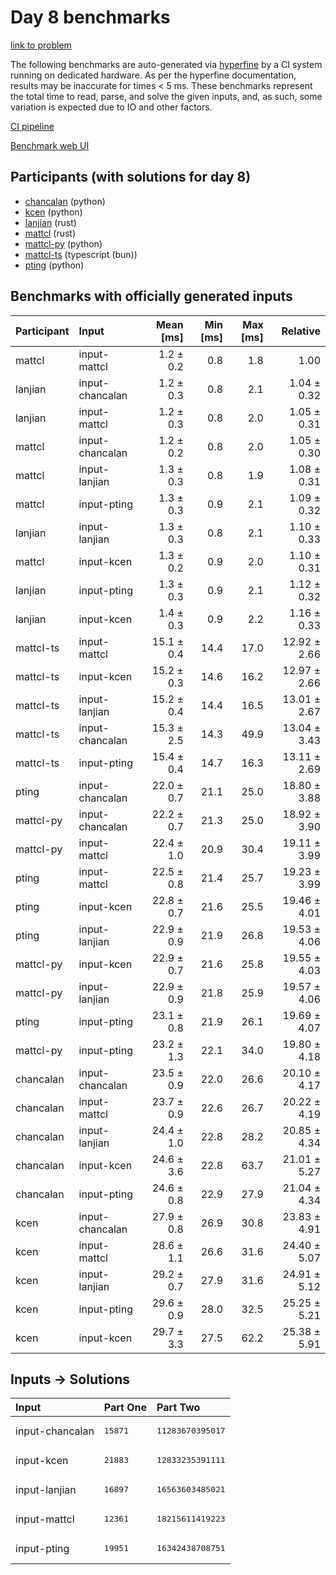 # Day 8 benchmarks

[link to problem](https://adventofcode.com/2023/day/8)

The following benchmarks are auto-generated via
[hyperfine](https://github.com/sharkdp/hyperfine) by a CI system running on
dedicated hardware. As per the hyperfine documentation, results may be
inaccurate for times < 5 ms. These benchmarks represent the total time to read,
parse, and solve the given inputs, and, as such, some variation is expected due
to IO and other factors.

[CI pipeline](http://ci.papercode.net:8080/teams/main/pipelines/aoc2023)

[Benchmark web UI](https://aoc.ancalagon.black)


## Participants (with solutions for day 8)

- [chancalan](https://github.com/chancalan/aoc2023) (python)
- [kcen](https://github.com/kcen/aoc2023) (python)
- [lanjian](https://github.com/lanjian/aoc-2023) (rust)
- [mattcl](https://github.com/mattcl/aoc2023) (rust)
- [mattcl-py](https://github.com/mattcl/aoc2023-py) (python)
- [mattcl-ts](https://github.com/mattcl/aoc2023-js) (typescript (bun))
- [pting](https://github.com/pting/aoc2023) (python)


## Benchmarks with officially generated inputs

| Participant | Input | Mean [ms] | Min [ms] | Max [ms] | Relative |
|:---|:---|---:|---:|---:|---:|
| mattcl | input-mattcl | 1.2 ± 0.2 | 0.8 | 1.8 | 1.00 |
| lanjian | input-chancalan | 1.2 ± 0.3 | 0.8 | 2.1 | 1.04 ± 0.32 |
| lanjian | input-mattcl | 1.2 ± 0.3 | 0.8 | 2.0 | 1.05 ± 0.31 |
| mattcl | input-chancalan | 1.2 ± 0.2 | 0.8 | 2.0 | 1.05 ± 0.30 |
| mattcl | input-lanjian | 1.3 ± 0.3 | 0.8 | 1.9 | 1.08 ± 0.31 |
| mattcl | input-pting | 1.3 ± 0.3 | 0.9 | 2.1 | 1.09 ± 0.32 |
| lanjian | input-lanjian | 1.3 ± 0.3 | 0.8 | 2.1 | 1.10 ± 0.33 |
| mattcl | input-kcen | 1.3 ± 0.2 | 0.9 | 2.0 | 1.10 ± 0.31 |
| lanjian | input-pting | 1.3 ± 0.3 | 0.9 | 2.1 | 1.12 ± 0.32 |
| lanjian | input-kcen | 1.4 ± 0.3 | 0.9 | 2.2 | 1.16 ± 0.33 |
| mattcl-ts | input-mattcl | 15.1 ± 0.4 | 14.4 | 17.0 | 12.92 ± 2.66 |
| mattcl-ts | input-kcen | 15.2 ± 0.3 | 14.6 | 16.2 | 12.97 ± 2.66 |
| mattcl-ts | input-lanjian | 15.2 ± 0.4 | 14.4 | 16.5 | 13.01 ± 2.67 |
| mattcl-ts | input-chancalan | 15.3 ± 2.5 | 14.3 | 49.9 | 13.04 ± 3.43 |
| mattcl-ts | input-pting | 15.4 ± 0.4 | 14.7 | 16.3 | 13.11 ± 2.69 |
| pting | input-chancalan | 22.0 ± 0.7 | 21.1 | 25.0 | 18.80 ± 3.88 |
| mattcl-py | input-chancalan | 22.2 ± 0.7 | 21.3 | 25.0 | 18.92 ± 3.90 |
| mattcl-py | input-mattcl | 22.4 ± 1.0 | 20.9 | 30.4 | 19.11 ± 3.99 |
| pting | input-mattcl | 22.5 ± 0.8 | 21.4 | 25.7 | 19.23 ± 3.99 |
| pting | input-kcen | 22.8 ± 0.7 | 21.6 | 25.5 | 19.46 ± 4.01 |
| pting | input-lanjian | 22.9 ± 0.9 | 21.9 | 26.8 | 19.53 ± 4.06 |
| mattcl-py | input-kcen | 22.9 ± 0.7 | 21.6 | 25.8 | 19.55 ± 4.03 |
| mattcl-py | input-lanjian | 22.9 ± 0.9 | 21.8 | 25.9 | 19.57 ± 4.06 |
| pting | input-pting | 23.1 ± 0.8 | 21.9 | 26.1 | 19.69 ± 4.07 |
| mattcl-py | input-pting | 23.2 ± 1.3 | 22.1 | 34.0 | 19.80 ± 4.18 |
| chancalan | input-chancalan | 23.5 ± 0.9 | 22.0 | 26.6 | 20.10 ± 4.17 |
| chancalan | input-mattcl | 23.7 ± 0.9 | 22.6 | 26.7 | 20.22 ± 4.19 |
| chancalan | input-lanjian | 24.4 ± 1.0 | 22.8 | 28.2 | 20.85 ± 4.34 |
| chancalan | input-kcen | 24.6 ± 3.6 | 22.8 | 63.7 | 21.01 ± 5.27 |
| chancalan | input-pting | 24.6 ± 0.8 | 22.9 | 27.9 | 21.04 ± 4.34 |
| kcen | input-chancalan | 27.9 ± 0.8 | 26.9 | 30.8 | 23.83 ± 4.91 |
| kcen | input-mattcl | 28.6 ± 1.1 | 26.6 | 31.6 | 24.40 ± 5.07 |
| kcen | input-lanjian | 29.2 ± 0.7 | 27.9 | 31.6 | 24.91 ± 5.12 |
| kcen | input-pting | 29.6 ± 0.9 | 28.0 | 32.5 | 25.25 ± 5.21 |
| kcen | input-kcen | 29.7 ± 3.3 | 27.5 | 62.2 | 25.38 ± 5.91 |


## Inputs -> Solutions

| Input | Part One | Part Two |
|:---|:---|:---|
|input-chancalan|<pre>15871</pre>|<pre>11283670395017</pre>|
|input-kcen|<pre>21883</pre>|<pre>12833235391111</pre>|
|input-lanjian|<pre>16897</pre>|<pre>16563603485021</pre>|
|input-mattcl|<pre>12361</pre>|<pre>18215611419223</pre>|
|input-pting|<pre>19951</pre>|<pre>16342438708751</pre>|